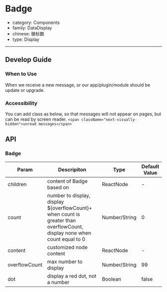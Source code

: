 # Badge

-   category: Components
-   family: DataDisplay
-   chinese: 徽标数
-   type: Display

---

## Develop Guide

### When to Use

When we receive a new message, or our app/plugin/module should be update or upgrade.

### Accessibility
You can add class as below, so that messages will not appear on pages, but can be read by screen reader.
`<span className="next-visually-hidden">unread messages</span>`

## API

### Badge

| Param | Descripiton  | Type  | Default Value |
| ------------- | ----------------------------------------------------- | ------------- | ----- |
| children      | content of Badge based on                                               | ReactNode     | -     |
| count         | number to display, display ${overflowCount}+ when count is greater than overflowCount, display none when count equal to 0 | Number/String | 0     |
| content       | customized node content                                               | ReactNode     | -     |
| overflowCount | max number to display                                              | Number/String | 99    |
| dot           | display a red dot, not a number                                        | Boolean       | false |